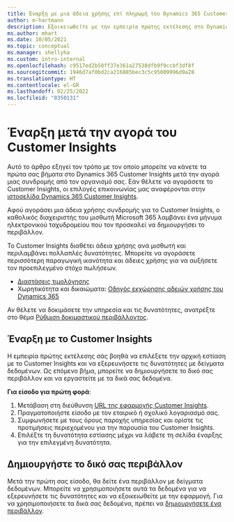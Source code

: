 ```yaml
---
title: Έναρξη με μια άδεια χρήσης επί πληρωμή του Dynamics 365 Customer Insights
author: m-hartmann
description: Εξοικειωθείτε με την εμπειρία πρώτης εκτέλεσης στο Dynamics 365 Customer Insights και εξερευνήστε τις δυνατότητές του.
ms.author: mhart
ms.date: 10/05/2021
ms.topic: conceptual
ms.manager: shellyha
ms.custom: intro-internal
ms.openlocfilehash: c9517ed2b50ff37e361a27538dfb9f9ccbf3df8f
ms.sourcegitcommit: 1946d7af0bd2ca216885bec3c5c95009996d9a28
ms.translationtype: HT
ms.contentlocale: el-GR
ms.lasthandoff: 02/25/2022
ms.locfileid: "8350131"
---
```

# <a name="get-started-after-purchasing-customer-insights"></a>Έναρξη μετά την αγορά του Customer Insights

Αυτό το άρθρο εξηγεί τον τρόπο με τον οποίο μπορείτε να κάνετε τα πρώτα σας βήματα στο Dynamics 365 Customer Insights μετά την αγορά μιας συνδρομής από τον οργανισμό σας. Εάν θέλετε να αγοράσετε το Customer Insights, οι επιλογές επικοινωνίας μας αναφέρονται στην [ιστοσελίδα Dynamics 365 Customer Insights](https://dynamics.microsoft.com/ai/customer-insights/). 

Αφού αγοράσει μια άδεια χρήσης συνδρομής για το Customer Insights, ο καθολικός διαχειριστής του μισθωτή Microsoft 365 λαμβάνει ένα μήνυμα ηλεκτρονικού ταχυδρομείου που τον προσκαλεί να δημιουργήσει το περιβάλλον. 

Το Customer Insights διαθέτει άδεια χρήσης ανά μισθωτή και περιλαμβάνει πολλαπλές δυνατότητες. Μπορείτε να αγοράσετε περισσότερη παραγωγική ικανότητα και άδειες χρήσης για να αυξήσετε τον προεπιλεγμένο στόχο πωλήσεων. 
- [Διαστάσεις τιμολόγησης](https://dynamics.microsoft.com/ai/customer-insights/pricing/)
- Χωρητικότητα και δικαιώματα: [Οδηγός εκχώρησης αδειών χρήσης του Dynamics 365](https://go.microsoft.com/fwlink/?LinkId=866544)

Αν θέλετε να δοκιμάσετε την υπηρεσία και τις δυνατότητες, ανατρέξτε στο θέμα [Ρύθμιση δοκιμαστικού περιβάλλοντος](trial-signup.md).

## <a name="start-with-customer-insights"></a>Έναρξη με το Customer Insights

Η εμπειρία πρώτης εκτέλεσης σάς βοηθά να επιλέξετε την αρχική εστίαση με το Customer Insights και να εξερευνήσετε τις δυνατότητες με δείγματα δεδομένων. Ως επόμενο βήμα, μπορείτε να δημιουργήσετε το δικό σας περιβάλλον και να εργαστείτε με τα δικά σας δεδομένα.

**Για είσοδο για πρώτη φορά**:

1. Μετάβαση στη διεύθυνση [URL της εφαρμογής Customer Insights](https://home.ci.ai.dynamics.com).
1. Πραγματοποιήστε είσοδο με τον εταιρικό ή σχολικό λογαριασμό σας. 
1. Συμφωνήσετε με τους όρους παροχής υπηρεσίας και ορίστε τις προτιμήσεις περιεχομένου για την παρουσία του Customer Insights.
1. Επιλέξτε τη δυνατότητα εστίασης μέχρι να λάβετε τη σελίδα έναρξης για την επιλεγμένη δυνατότητα.

## <a name="create-your-own-environment"></a>Δημιουργήστε το δικό σας περιβάλλον

Μετά την πρώτη σας είσοδο, θα δείτε ένα περιβάλλον με δείγματα δεδομένων. Μπορείτε να χρησιμοποιήσετε αυτά τα δεδομένα για να εξερευνήσετε τις δυνατότητες και να εξοικειωθείτε με την εφαρμογή. Για να χρησιμοποιήσετε τα δικά σας δεδομένα, πρέπει να [δημιουργήσετε ένα περιβάλλον](audience-insights/get-started-paid.md).



